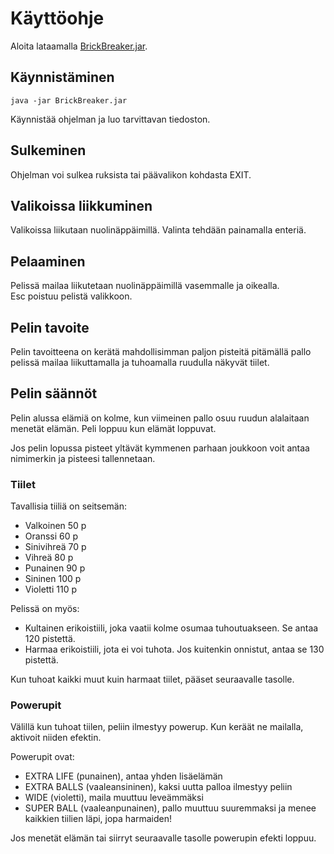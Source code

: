 # Käyttöohje

Aloita lataamalla [BrickBreaker.jar](https://github.com/JakeKallioniemi/ot-harjoitustyo/releases/tag/loppupalautus).

## Käynnistäminen

```
java -jar BrickBreaker.jar
```

Käynnistää ohjelman ja luo tarvittavan tiedoston.

## Sulkeminen

Ohjelman voi sulkea ruksista tai päävalikon kohdasta EXIT.

## Valikoissa liikkuminen

Valikoissa liikutaan nuolinäppäimillä.
Valinta tehdään painamalla enteriä.  

## Pelaaminen

Pelissä mailaa liikutetaan nuolinäppäimillä vasemmalle ja oikealla.  
Esc poistuu pelistä valikkoon.

## Pelin tavoite

Pelin tavoitteena on kerätä mahdollisimman paljon pisteitä pitämällä pallo pelissä mailaa liikuttamalla ja tuhoamalla ruudulla näkyvät tiilet.

## Pelin säännöt

Pelin alussa elämiä on kolme, kun viimeinen pallo osuu ruudun alalaitaan menetät elämän. Peli loppuu kun elämät loppuvat.

Jos pelin lopussa pisteet yltävät kymmenen parhaan joukkoon voit antaa nimimerkin ja pisteesi tallennetaan.

### Tiilet

Tavallisia tiiliä on seitsemän:
- Valkoinen 50 p
- Oranssi 60 p
- Sinivihreä 70 p
- Vihreä 80 p
- Punainen 90 p
- Sininen 100 p
- Violetti 110 p

Pelissä on myös:
- Kultainen erikoistiili, joka vaatii kolme osumaa tuhoutuakseen. Se antaa 120 pistettä. 
- Harmaa erikoistiili, jota ei voi tuhota. Jos kuitenkin onnistut, antaa se 130 pistettä.

Kun tuhoat kaikki muut kuin harmaat tiilet, pääset seuraavalle tasolle.

### Powerupit

Välillä kun tuhoat tiilen, peliin ilmestyy powerup. Kun keräät ne mailalla, aktivoit niiden efektin.

Powerupit ovat:
- EXTRA LIFE (punainen), antaa yhden lisäelämän
- EXTRA BALLS (vaaleansininen), kaksi uutta palloa ilmestyy peliin
- WIDE (violetti), maila muuttuu leveämmäksi
- SUPER BALL (vaaleanpunainen), pallo muuttuu suuremmaksi ja menee kaikkien tiilien läpi, jopa harmaiden!

Jos menetät elämän tai siirryt seuraavalle tasolle powerupin efekti loppuu.
